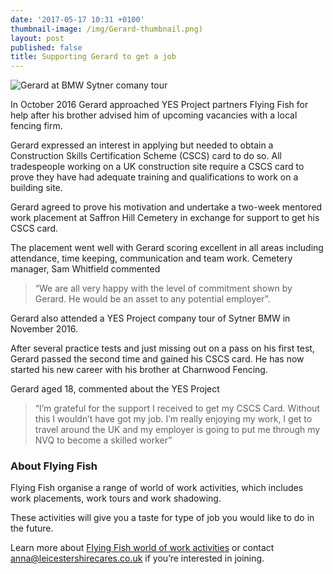 ```yaml
---
date: '2017-05-17 10:31 +0100'
thumbnail-image: /img/Gerard-thumbnail.png)
layout: post
published: false
title: Supporting Gerard to get a job
---
```

![Gerard at BMW Sytner comany tour]({{site.baseurl}}/img/Gerard-fullsize-web.png)

In October 2016 Gerard approached YES Project partners Flying Fish for help after his brother advised him of upcoming vacancies with a local fencing firm.  

Gerard expressed an interest in applying but needed to obtain a Construction Skills Certification Scheme (CSCS) card to do so.  All tradespeople working on a UK construction site require a CSCS card to prove they have had adequate training and qualifications to work on a building site.

Gerard agreed to prove his motivation and undertake a two-week mentored work placement at Saffron Hill Cemetery in exchange for support to get his CSCS card.

The placement went well with Gerard scoring excellent in all areas including attendance, time keeping, communication and team work.  Cemetery manager, Sam Whitfield commented

> “We are all very happy with the level of commitment shown by Gerard.  He would be an asset to any potential employer”.

Gerard also attended a YES Project company tour of Sytner BMW in November 2016.

After several practice tests and just missing out on a pass on his first test, Gerard passed the second time and gained his CSCS card.  He has now started his new career with his brother at Charnwood Fencing.

Gerard aged 18, commented about the YES Project

> “I’m grateful for the support I received to get my CSCS Card. Without this I wouldn’t have got my job. I’m really enjoying my work, I get to travel around the UK and my employer is going to put me through my NVQ to become a skilled worker”

### About Flying Fish

Flying Fish organise a range of world of work activities, which includes work placements, work tours and work shadowing.

These activities will give you a taste for type of job you would like to do in the future.

Learn more about [Flying Fish world of work activities](https://www.yesproject.org/what-you-can-do/explore-the-world-of-work/) or contact [anna@leicestershirecares.co.uk](mailto:anna@leicestershirecares.co.uk) if you’re interested in joining.